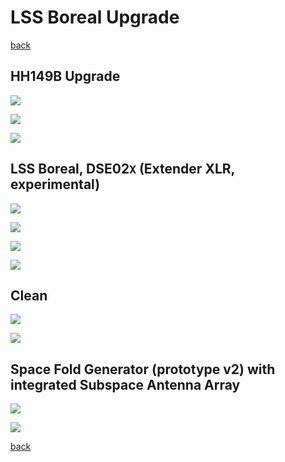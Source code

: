 # LSS Boreal Upgrade

[back](../README.md)

## HH149B Upgrade
![](space-station-phoenix-xlr-upgrade_1.png)

![](space-station-phoenix-xlr-upgrade_2.png)

![](space-station-phoenix-xlr-upgrade_3.png)

## LSS Boreal, DSE02`X` (Extender XLR, experimental)
![](space-station-phoenix-xlr-upgraded_1.png)

![](space-station-phoenix-xlr-upgraded_2.png)

![](space-station-phoenix-xlr-upgraded_3.png)

![](space-station-phoenix-xlr-upgraded_4.png)

## Clean
![](extender-xlr-sfg-boreal_1.png)

![](extender-xlr-sfg-boreal_2.png)

## Space Fold Generator (prototype v2) with integrated Subspace Antenna Array
![](extender-xlr-sfg-boreal-highlight_1.png)

![](extender-xlr-sfg-boreal-highlight_2.png)

[back](../README.md)
